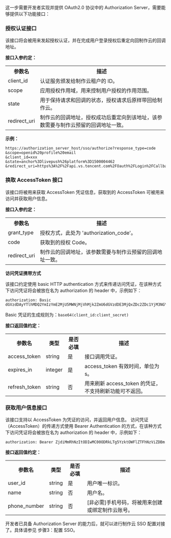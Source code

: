 这一步需要开发者实现并提供 OAuth2.0 协议中的 Authorization Server，需要能够提供以下功能接口：
### 授权认证接口
该接口将会被用来发起授权认证，并在完成用户登录授权后重定向回制作云的回调地址。

**接口入参约定：**
<table>
<tr>
<th style = "width:20%">参数名	</th>
<th>描述</th>
</tr>
<tr>
<td>client_id</td>
<td>认证服务颁发给制作云租户的 ID。</td>
</tr>
<tr>
<td>scope</td>
<td>应用授权作用域，用来控制用户授权的作用范围。</td>
</tr>
<td>state</td>
<td>用于保持请求和回调的状态，授权请求后原样带回给制作云。</td>
</tr>
</tr>
<td>redirect_uri</td>
<td>制作云的回调地址，授权成功后重定向到该地址，该参数需要与制作云预留的回调地址一致。</td>
</tr>
</table>

**示例：**
```
https://authorization_server_host/sso/authorize?response_type=code
&scope=openid%20profile%20email
&client_id=xxx
&state=anchor%3Dlivepush%26platform%3D1500004462
&redirect_uri=https%3A%2F%2Fapi.vs.tencent.com%2FOauth%2FLogin%2FCallback
```

### 换取 AccessToken 接口
该接口将被用来获取 AccessToken 凭证信息，获取到的 AccessToken 可被用来访问并获取用户信息。

**接口入参约定：**

<table>
<tr>
<th style = "width:20%">参数名 </th>
<th>描述</th>
</tr>
<tr>
<td>grant_type</td>
<td>授权方式，此处为 'authorization_code'。</td>
</tr>
<tr>
<td>code</td>
<td>获取到的授权 Code。</td>
</tr>
<tr>
<td>redirect_uri</td>
<td>制作云的回调地址，该参数需要与制作云预留的回调地址一致。</td>
</tr>
</table>

**访问凭证携带方式**

该接口约定使用 basic HTTP authentication 方式来传递访问凭证，在该种方式下访问凭证将会被放在名为 authorization 的 header 中，示例如下：
```
authorization: Basic dGVzdDAyYTlhMDQ2YmIzYmE2MjU5MWNjMjVhMjk2ZmU6dGVzdDE3MjQxZDc2ZDc1YjM3NGY5YTI4NDNjZmU4NzE=
```
Basic 凭证的生成规则为：`base64(client_id:client_secret)`

**接口返回值约定：**

<table>
<tr>
    <th style = "width:20%">参数名 </th>
    <th>类型</th>
    <th>是否必填</th>
    <th>描述</th>
</tr>
<tr>
    <td>access_token</td>
    <td>string</td>
    <td>是</td>
    <td>接口调用凭证。</td>
</tr>
<tr>
    <td>expires_in</td>
    <td>integer</td>
    <td>是</td>
    <td>access_token 有效时间，单位为 s。</td>
</tr>
<tr>
    <td>refresh_token</td>
    <td>string</td>
    <td>否</td>
    <td>用来刷新 access_token 的凭证，不支持刷新功能可不返回。</td>
</tr>
</table>

### 获取用户信息接口
该接口支持以 AccessToken 为凭证的访问，并返回用户信息。
访问凭证（AccessToken）的传递方式使用 Bearer Authentication 的方式，在该种方式下访问凭证将会被放在名为 authorization 的 header 中，示例如下：
```
authorization: Bearer ZjdiMmRhNzItODIwMC00ODRkLTg5YzktOWFlZTFhNzViZDBm
```

**接口返回值约定：**

<table>
<tr>
    <th style = "width:20%">参数名 </th>
    <th>类型</th>
    <th>是否必填</th>
    <th>描述</th>
</tr>
<tr>
    <td>user_id</td>
    <td>string</td>
    <td>是</td>
    <td>用户唯一标识。</td>
</tr>
<tr>
    <td>name</td>
    <td>string</td>
    <td>否</td>
    <td>用户名。</td>
</tr>
<tr>
    <td>phone_number</td>
    <td>string</td>
    <td>否</td>
    <td>[非必需]手机号码，将被用来创建或绑定制作云账号。</td>
</tr>
</table>

开发者已具备 Authorization Server 的能力后，就可以进行制作云 SSO 配置对接了。具体请参见 步骤3：配置 SSO。
